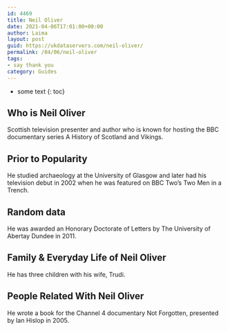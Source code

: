 ```yaml
---
id: 4469
title: Neil Oliver
date: 2021-04-06T17:01:00+00:00
author: Laima
layout: post
guid: https://ukdataservers.com/neil-oliver/
permalink: /04/06/neil-oliver
tags:
- say thank you
category: Guides
---
```


* some text
{: toc}


## Who is Neil Oliver
                  
                  
                  
Scottish television presenter and author who is known for hosting the BBC documentary series A History of Scotland and Vikings.
                  
              
            
              
            
                
                
                
## Prior to Popularity
                  
                  
                  
He studied archaeology at the University of Glasgow and later had his television debut in 2002 when he was featured on BBC Two&#8217;s Two Men in a Trench.
                  
              
            
              
            
                
                
                
## Random data
                  
                  
                  
He was awarded an Honorary Doctorate of Letters by The University of Abertay Dundee in 2011.
                  
              
            
              
            
                
                
                
## Family & Everyday Life of Neil Oliver
                  
                  
                  
He has three children with his wife, Trudi.
                  
              
            
              
            
                
                
                
## People Related With Neil Oliver
                  
                  
                  
He wrote a book for the Channel 4 documentary Not Forgotten, presented by Ian Hislop in 2005.
                  
              
            
              
            
                
              
            
              
              
            
            
              
            
          
          
          